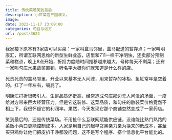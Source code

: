 ```yaml
---
title: 传统菜场笑到最后
description: 小区菜店三国演义。
image: 
date: 2022-11-17 23:09:00
categories: 苟且与远方
url: /post/3624
---
```


我家楼下原本有3家店可以买菜：一家叫盒马邻里，盒马配送的暂存点；一家叫明康汇，所谓互联网思维的新型生鲜业态，店里和711一样干净明快，还卖部分预制菜和糕点，晚上8点开始，折扣力度随时间推移越来越大，号称每天不剩菜；还有一家叫勾庄水果蔬菜直销，听名字大概你们就知道是什么样的店。

死贵死贵的盒马邻里，开业以来基本无人问津，用来暂存的冰柜、鱼缸常年是空着的。扛了一年左右，嗝屁了。

明康汇打折很吸引人，生鲜品质还挺高，经常造成勾庄那边无人问津的场面，一度给对方带来巨大经营压力。但是它这装修、这菜品质，和勾庄的散装菜价格竟然不相上下，我很怀疑它的利润率。果然，今天发现它那个商铺忽然变成了一家药店。

笑到最后的，还是传统菜场。不用扯什么互联网赋能供应链，没谁能比熟门熟路的菜贩小两口更能控制成本。人家是用自己的起早贪黑亲力亲为换来的低成本，甚至买只鸡你让他们把皮扒干净都没问题，这不是写个程序、搭个信息化平台能比的。
